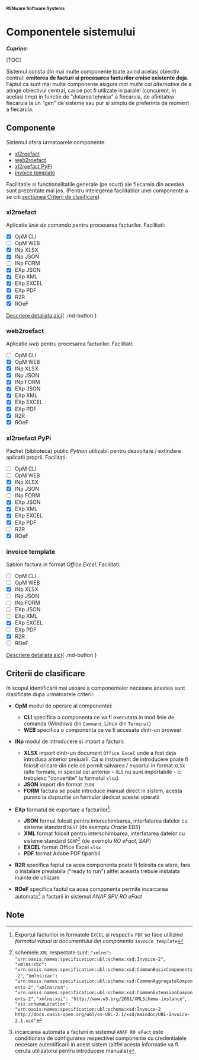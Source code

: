 <small>**RENware Software Systems**</small>

# Componentele sistemului


***Cuprins:***

[TOC]


Sistemul consta din mai multe componente toate avind acelasi obiectiv central: **emiterea de facturi si procesarea facturilor emise existente deja**. Faptul ca sunt mai multe componente asigura *mai multe cai alternative* de a atinge obiectivul central, cai ce pot fi utilizate in paralel (concurent, in acelasi timp) in functie de "dotarea tehnica" a fiecaruia, de afinitatea fiecaruia la un "gen" de sisteme sau pur si simplu de preferinta de moment a fiecaruia.




## Componente

Sistemul ofera urmatoarele componente:

* [xl2roefact](#xl2roefact)
* [web2roefact](#web2roefact)
* [xl2roefact PyPi](#xl2roefact-pypi)
* [invoice template](#invoice-template)

Facilitatile si functionalitatile generale (pe scurt) ale fiecareia din acestea sunt prezentate mai jos. (Pentru intelegerea facilitatilor unei componente a se citi [sectiunea Criterii de clasificare](#criterii-de-clasificare))  <!--#TODO: these are subject to check ref implemented features -->


### xl2roefact

Aplicatie *linie de comanda* pentru procesarea facturilor. Facilitati: <!-- (stat: WIP) -->

* [x] OpM CLI
* [ ] OpM WEB
* [x] INp XLSX
* [x] INp JSON
* [ ] INp FORM
* [x] EXp JSON
* [x] EXp XML
* [x] EXp EXCEL
* [x] EXp PDF
* [x] R2R
* [x] ROeF

[Descriere detaliata aici](../../xl2roefact/README.md){ .md-button }


### web2roefact

Aplicatie *web* pentru procesarea facturilor. Facilitati: <!-- (stat: TBD) -->

* [ ] OpM CLI
* [x] OpM WEB
* [x] INp XLSX
* [x] INp JSON
* [x] INp FORM
* [x] EXp JSON
* [x] EXp XML
* [x] EXp EXCEL
* [x] EXp PDF
* [x] R2R
* [x] ROeF

<!--#TODO_tbd... [Descriere detaliata aici](../../xxx/README.md){ .md-button } -->

### xl2roefact PyPi

Pachet (biblioteca) public *Python* utilizabil pentru dezvoltare / extindere aplicatii proprii. Facilitati: <!-- (stat: WIP) -->

* [ ] OpM CLI
* [ ] OpM WEB
* [x] INp XLSX
* [x] INp JSON
* [ ] INp FORM
* [x] EXp JSON
* [x] EXp XML
* [x] EXp EXCEL
* [x] EXp PDF
* [ ] R2R
* [x] ROeF

<!--#TODO_tbd... [Descriere detaliata aici](../../xxx/README.md){ .md-button } -->


### invoice template

Sablon factura in format *Office Excel*. Facilitati: <!-- status: DONE -->

* [ ] OpM CLI
* [ ] OpM WEB
* [x] INp XLSX
* [ ] INp JSON
* [ ] INp FORM
* [ ] EXp JSON
* [ ] EXp XML
* [x] EXp EXCEL
* [ ] EXp PDF
* [x] R2R
* [ ] ROeF

[Descriere detaliata aici](../../excel_invoice_template/README.md){ .md-button }

<!-- #TODO: [piu@240127] acestea erau gindite si ar trebui sa ramina documete separate
    - iar referinta la ele trebuie facuta din lista de `### Componente` in dreptule fiecareia
-->




## Criterii de clasificare

In scopul identificarii mai usoare a componentelor necesare acestea sunt clasificate dupa urmatoarele criterii:

* **OpM** modul de operare al componentei:
    * **CLI** specifica o componenta ce va fi executata in mod linie de comanda (Windows din `Command`, Linux din `Terminal`)
    * **WEB** specifica o componenta ce va fi accesata dintr-un browser

* **INp**  modul de introducere si import a facturii:
    * **XLSX** import dintr-un document `Office Excel` unde a fost deja introdusa anterior preluarii. Ca si instrument de introducere poate fi folosit oricare din cele ce permit salvarea / exportul in format `XLSX` (alte formate, in special cel anterior - `XLS` nu sunt importabile - ci trebuiesc "convertite" la formatul `xlsx`)
    * **JSON** import din format `JSON`
    * **FORM** factura se poate introduce manual direct in sistem, acesta punind la dispozitie un formular dedicat acestei operatii

* **EXp** formatul de exportare a facturilor[^out_fmt]:
  * **JSON** format folosit pentru interschimbarea, interfatarea datelor cu sisteme standard `REST` (de exemplu *Oracle EBS*)
  * **XML** format folosit pentru interschimbarea, interfatarea datelor cu sisteme standard `SOAP`[^xml_schemas] (de exemplu *RO eFact*, *SAP*)
  * **EXCEL** format Office Excel `xlsx`
  * **PDF** format Adobe PDF tiparibil

* **R2R** specifica faptul ca acea componenta poate fi folosita ca atare, fara o instalare prealabila ("ready to run") altfel aceasta trebuie instalata inainte de utilizare

* **ROeF** specifica faptul ca acea componenta permite incarcarea automata[^load_spv] a facturii in sistemul *ANAF SPV RO eFact*






## Note

[^out_fmt]: Exportul facturilor in formatele `EXCEL` si respectiv `PDF` se face utilizind *formatul vizual al documentului din componenta `invoice template`*

[^xml_schemas]: schemele `XML` respectate sunt: `"xmlns": "urn:oasis:names:specification:ubl:schema:xsd:Invoice-2"`, `"xmlns:cbc": "urn:oasis:names:specification:ubl:schema:xsd:CommonBasicComponents-2"`, `"xmlns:cac": "urn:oasis:names:specification:ubl:schema:xsd:CommonAggregateComponents-2"`, `"xmlns:ns4": "urn:oasis:names:specification:ubl:schema:xsd:CommonExtensionComponents-2"`, `"xmlns:xsi": "http://www.w3.org/2001/XMLSchema-instance"`, `"xsi:schemaLocation": "urn:oasis:names:specification:ubl:schema:xsd:Invoice-2 http://docs.oasis-open.org/ubl/os-UBL-2.1/xsd/maindoc/UBL-Invoice-2.1.xsd"`

[^load_spv]: incarcarea automata a facturii in sistemul `ANAF RO eFact` este conditionata de configurarea respectivei componente cu credentialele necesare autentificarii in acest sistem (altfel acesta informatie va fi ceruta utilizatorui pentru introducere manuala)
